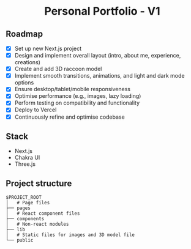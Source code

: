 <div align="center">
  <h1>Personal Portfolio - V1</h1>
</div>

## Roadmap

- [x] Set up new Next.js project
- [x] Design and implement overall layout (intro, about me, experience, creations)
- [x] Create and add 3D raccoon model
- [x] Implement smooth transitions, animations, and light and dark mode options
- [x] Ensure desktop/tablet/mobile responsiveness
- [x] Optimise performance (e.g., images, lazy loading)
- [x] Perform testing on compatibility and functionality
- [x] Deploy to Vercel
- [x] Continuously refine and optimise codebase

## Stack

- Next.js
- Chakra UI
- Three.js

## Project structure

```
$PROJECT_ROOT
│   # Page files
├── pages
│   # React component files
├── components
│   # Non-react modules
├── lib
│   # Static files for images and 3D model file
└── public
```
